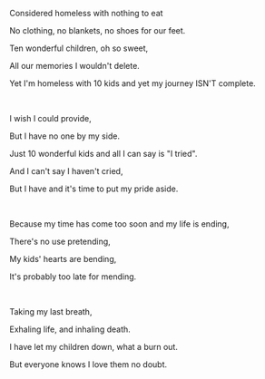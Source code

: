 Considered homeless with nothing to eat

No clothing, no blankets, no shoes for our feet.

Ten wonderful children, oh so sweet,

All our memories I wouldn't delete.

Yet I'm homeless with 10 kids and yet my journey ISN'T complete.

<br />

I wish I could provide,

But I have no one by my side.

Just 10 wonderful kids and all I can say is "I tried".

And I can't say I haven't cried,

But I have and it's time to put my pride aside.

<br />

Because my time has come too soon and my life is ending,

There's no use pretending,

My kids' hearts are bending,

It's probably too late for mending.

<br />

Taking my last breath,

Exhaling life, and inhaling death.

I have let my children down, what a burn out.

But everyone knows I love them no doubt.
